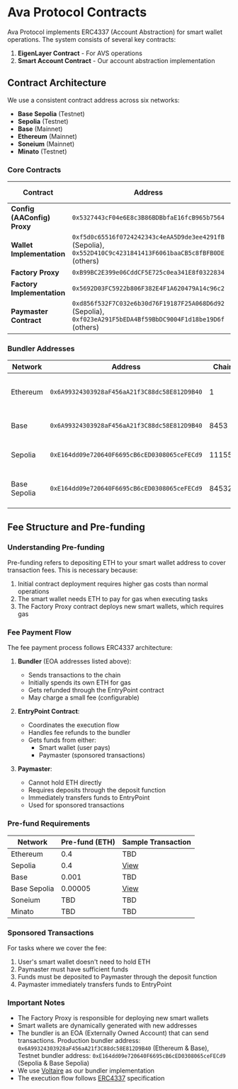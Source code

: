 # Ava Protocol Contracts

Ava Protocol implements ERC4337 (Account Abstraction) for smart wallet operations. The system consists of several key contracts:

1. **EigenLayer Contract** - For AVS operations
2. **Smart Account Contract** - Our account abstraction implementation

## Contract Architecture

We use a consistent contract address across six networks:

- **Base Sepolia** (Testnet)
- **Sepolia** (Testnet)
- **Base** (Mainnet)
- **Ethereum** (Mainnet)
- **Soneium** (Mainnet)
- **Minato** (Testnet)

### Core Contracts

| Contract                   | Address                                      | Base Sepolia                                                                            | Base                                                                            | Sepolia                                                                                 | Ethereum                                                                        | Soneium                                                                        | Minato                                                                                |
| -------------------------- | -------------------------------------------- | --------------------------------------------------------------------------------------- | ------------------------------------------------------------------------------- | --------------------------------------------------------------------------------------- | ------------------------------------------------------------------------------- | ------------------------------------------------------------------------------- | --------------------------------------------------------------------------------------- |
| **Config (AAConfig) Proxy**      | `0x5327443cF04e6E8c3B86BDBbfaE16fcB965b7564` | [View](https://sepolia.basescan.org/address/0x5327443cF04e6E8c3B86BDBbfaE16fcB965b7564) | [View](https://basescan.org/address/0x5327443cF04e6E8c3B86BDBbfaE16fcB965b7564) | [View](https://sepolia.etherscan.io/address/0x5327443cF04e6E8c3B86BDBbfaE16fcB965b7564) | [View](https://etherscan.io/address/0x5327443cF04e6E8c3B86BDBbfaE16fcB965b7564) | [View](https://soneium.blockscout.com/address/0x5327443cF04e6E8c3B86BDBbfaE16fcB965b7564) | [View](https://soneium-minato.blockscout.com/address/0x5327443cF04e6E8c3B86BDBbfaE16fcB965b7564) |
| **Wallet Implementation**  | `0xf5d0c65516f0724242343c4eAA5D9de3ee4291fB` (Sepolia), `0x552D410C9c4231841413F6061baaCB5c8fBFB0DE` (others) | [View](https://sepolia.basescan.org/address/0x552D410C9c4231841413F6061baaCB5c8fBFB0DE) | [View](https://basescan.org/address/0x552D410C9c4231841413F6061baaCB5c8fBFB0DE) | [View](https://sepolia.etherscan.io/address/0xf5d0c65516f0724242343c4eAA5D9de3ee4291fB) | [View](https://etherscan.io/address/0x552D410C9c4231841413F6061baaCB5c8fBFB0DE) | [View](https://soneium.blockscout.com/address/0x552D410C9c4231841413F6061baaCB5c8fBFB0DE) | [View](https://soneium-minato.blockscout.com/address/0x552D410C9c4231841413F6061baaCB5c8fBFB0DE) |
| **Factory Proxy**          | `0xB99BC2E399e06CddCF5E725c0ea341E8f0322834` | [View](https://sepolia.basescan.org/address/0xB99BC2E399e06CddCF5E725c0ea341E8f0322834) | [View](https://basescan.org/address/0xB99BC2E399e06CddCF5E725c0ea341E8f0322834) | [View](https://sepolia.etherscan.io/address/0xB99BC2E399e06CddCF5E725c0ea341E8f0322834) | [View](https://etherscan.io/address/0xB99BC2E399e06CddCF5E725c0ea341E8f0322834) | [View](https://soneium.blockscout.com/address/0xB99BC2E399e06CddCF5E725c0ea341E8f0322834) | [View](https://soneium-minato.blockscout.com/address/0xB99BC2E399e06CddCF5E725c0ea341E8f0322834) |
| **Factory Implementation** | `0x5692D03FC5922b806F382E4F1A620479A14c96c2` | [View](https://sepolia.basescan.org/address/0x5692D03FC5922b806F382E4F1A620479A14c96c2) | [View](https://basescan.org/address/0x5692D03FC5922b806F382E4F1A620479A14c96c2) | [View](https://sepolia.etherscan.io/address/0x5692D03FC5922b806F382E4F1A620479A14c96c2) | [View](https://etherscan.io/address/0x5692D03FC5922b806F382E4F1A620479A14c96c2) | [View](https://soneium.blockscout.com/address/0x5692D03FC5922b806F382E4F1A620479A14c96c2) | [View](https://soneium-minato.blockscout.com/address/0x5692D03FC5922b806F382E4F1A620479A14c96c2) |
| **Paymaster Contract**     | `0xd856f532F7C032e6b30d76F19187F25A068D6d92` (Sepolia), `0xf023eA291F5bEDA4Bf59BbDC9004F1d18be19D6f` (others) | [View](https://sepolia.basescan.org/address/0xf023eA291F5bEDA4Bf59BbDC9004F1d18be19D6f) | [View](https://basescan.org/address/0xf023eA291F5bEDA4Bf59BbDC9004F1d18be19D6f) | [View](https://sepolia.etherscan.io/address/0xd856f532F7C032e6b30d76F19187F25A068D6d92) | [View](https://etherscan.io/address/0xf023eA291F5bEDA4Bf59BbDC9004F1d18be19D6f) | [View](https://soneium.blockscout.com/address/0xf023eA291F5bEDA4Bf59BbDC9004F1d18be19D6f) | [View](https://soneium-minato.blockscout.com/address/0xf023eA291F5bEDA4Bf59BbDC9004F1d18be19D6f) |

### Bundler Addresses

| Network       | Address                                      | Chain ID | Type | Notes                            |
| ------------- | -------------------------------------------- | -------- | ---- | -------------------------------- |
| Ethereum      | `0x6A99324303928aF456aA21f3C88dc58E812D9B40` | 1        | EOA  | Production bundler for Ethereum  |
| Base          | `0x6A99324303928aF456aA21f3C88dc58E812D9B40` | 8453     | EOA  | Production bundler for Base      |
| Sepolia       | `0xE164dd09e720640F6695cB6cED0308065ceFECd9` | 11155111 | EOA  | Testnet bundler for Sepolia      |
| Base Sepolia  | `0xE164dd09e720640F6695cB6cED0308065ceFECd9` | 84532    | EOA  | Testnet bundler for Base Sepolia |

## Fee Structure and Pre-funding

### Understanding Pre-funding

Pre-funding refers to depositing ETH to your smart wallet address to cover transaction fees. This is necessary because:

1. Initial contract deployment requires higher gas costs than normal operations
2. The smart wallet needs ETH to pay for gas when executing tasks
3. The Factory Proxy contract deploys new smart wallets, which requires gas

### Fee Payment Flow

The fee payment process follows ERC4337 architecture:

1. **Bundler** (EOA addresses listed above):

   - Sends transactions to the chain
   - Initially spends its own ETH for gas
   - Gets refunded through the EntryPoint contract
   - May charge a small fee (configurable)

2. **EntryPoint Contract**:

   - Coordinates the execution flow
   - Handles fee refunds to the bundler
   - Gets funds from either:
     - Smart wallet (user pays)
     - Paymaster (sponsored transactions)

3. **Paymaster**:
   - Cannot hold ETH directly
   - Requires deposits through the deposit function
   - Immediately transfers funds to EntryPoint
   - Used for sponsored transactions

### Pre-fund Requirements

| Network      | Pre-fund (ETH) | Sample Transaction                                                                                         |
| ------------ | -------------- | ---------------------------------------------------------------------------------------------------------- |
| Ethereum     | 0.4            | TBD                                                                                                        |
| Sepolia      | 0.4            | [View](https://sepolia.etherscan.io/tx/0xee325c48e6a6a35b91642b2483acd860255283aded8cb949a9594a8ab19c7f69) |
| Base         | 0.001          | TBD                                                                                                        |
| Base Sepolia | 0.00005        | [View](https://sepolia.basescan.org/tx/0x946e7b6e48fd1421d17263e9b89e329e264cb37de511077844e925f414be8851) |
| Soneium      | TBD            | TBD                                                                                                        |
| Minato       | TBD            | TBD                                                                                                        |

### Sponsored Transactions

For tasks where we cover the fee:

1. User's smart wallet doesn't need to hold ETH
2. Paymaster must have sufficient funds
3. Funds must be deposited to Paymaster through the deposit function
4. Paymaster immediately transfers funds to EntryPoint

### Important Notes

- The Factory Proxy is responsible for deploying new smart wallets
- Smart wallets are dynamically generated with new addresses
- The bundler is an EOA (Externally Owned Account) that can send transactions. Production bundler address: `0x6A99324303928aF456aA21f3C88dc58E812D9B40` (Ethereum & Base), Testnet bundler address: `0xE164dd09e720640F6695cB6cED0308065ceFECd9` (Sepolia & Base Sepolia)
- We use [Voltaire](https://github.com/candidelabs/voltaire) as our bundler implementation
- The execution flow follows [ERC4337](https://eips.ethereum.org/EIPS/eip-4337) specification
